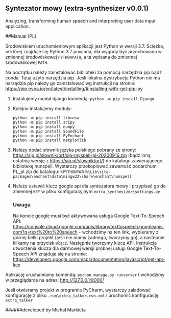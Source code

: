 ## Syntezator mowy (extra-synthesizer v0.0.1)

Analyzing, transforming human speech and interpreting user data input application.

##Manual (PL)

Środowiskiem uruchomieniowym aplikacji jest Python w wersji 3.7. Ścieżka, w której znajduje się Python 3.7 powinna, dla wygody być przechowana w zmiennej środowiskowej `PYTHONPATH`, a ta wpisana do zmiennej środowiskowej `PATH`.
 
Na początku należy zainstalować biblioteki za pomocą narzędzia pip bądź conda. Tutaj użyto narzędzia pip.
Jeśli lokalna dystrybucja Python nie ma narzędzia pip należy go zainstalować wg instrukcji na stronie: https://pip.pypa.io/en/latest/installing/#installing-with-get-pip-py

1. Instalujemy moduł django komendą: `python -m pip install Django`

2. Kolejno instalujemy moduły:
    ```commandline
   python -m pip install librosa
   python -m pip install scipy
   python -m pip install numpy
   python -m pip install SoundFile
   python -m pip install PyEnchant
   python -m pip install matplotlib   
    ```
3. Nalezy dodać słownik języka polskiego pobrany ze strony: https://sjp.pl/slownik/ort/sjp-myspell-pl-20200916.zip (bądź inną, ostatnią wersję z https://sjp.pl/slownik/ort/) do katalogu zawierającego bibliotekę hunspell.
Wystarczy przekopiować zawartość podarchum PL_pl.zip do katalogu: `%PYTHONPATH%\Lib\site-packages\enchant\data\mingw32\share\enchant\hunspell`

4. Należy ustawić klucz google api dla syntezatora mowy i przypisać go do zmiennej `KEY` w pliku konfiguracyjnym `extra_synthesizer\settings.py`
    ### Uwaga
    Na koncie google musi być aktywowana usługa Google Text-To-Speech API: https://console.cloud.google.com/apis/library/texttospeech.googleapis.com?q=text%20to%20speech - wchodzimy na ten link, wybieramy z górnej belki projekt (jeśli nie mamy żadnego, tworzymy go), a nastepnie klikamy na przycisk `Włącz`.
    Następnie tworzymy klucz API. Instrukcja utworzenia klucza dla darmowej wersji próbnej usługi Google Text-To-Speech API znajduje się na stronie: https://developers.google.com/maps/documentation/javascript/get-api-key


Aplikację uruchamiamy komendą: `python manage.py runserver` i wchodzimy w przeglądarce na adres: http://127.0.0.1:8000/

Jeśli otwieramy projekt w programie PyCharm, wystarczy załadować konfigurację z pliku `.run\extra_talker.run.xml` i uruchomić konfigurację `extra_talker`


######developed by Michał Markieta